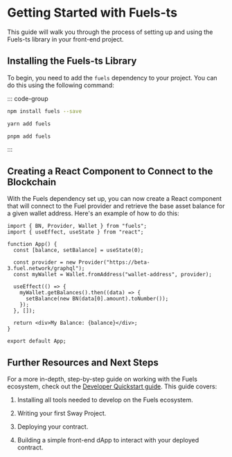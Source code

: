 # Getting Started with Fuels-ts

This guide will walk you through the process of setting up and using the Fuels-ts library in your front-end project.

## Installing the Fuels-ts Library

To begin, you need to add the `fuels` dependency to your project. You can do this using the following command:

::: code-group

```sh [npm]
npm install fuels --save
```

```sh [yarn]
yarn add fuels
```

```sh [pnpm]
pnpm add fuels
```

:::

## Creating a React Component to Connect to the Blockchain

With the Fuels dependency set up, you can now create a React component that will connect to the Fuel provider and retrieve the base asset balance for a given wallet address. Here's an example of how to do this:

<!-- TODO: Create properly code snippet on new package: `app/react-app` after https://github.com/FuelLabs/fuels-ts/pull/827 got merged -->

```tsx
import { BN, Provider, Wallet } from "fuels";
import { useEffect, useState } from "react";

function App() {
  const [balance, setBalance] = useState(0);

  const provider = new Provider("https://beta-3.fuel.network/graphql");
  const myWallet = Wallet.fromAddress("wallet-address", provider);

  useEffect(() => {
    myWallet.getBalances().then((data) => {
      setBalance(new BN(data[0].amount).toNumber());
    });
  }, []);

  return <div>My Balance: {balance}</div>;
}

export default App;
```

## Further Resources and Next Steps

For a more in-depth, step-by-step guide on working with the Fuels ecosystem, check out the [Developer Quickstart guide](https://fuelbook.fuel.network/master/quickstart/developer-quickstart.html). This guide covers:

1. Installing all tools needed to develop on the Fuels ecosystem.

2. Writing your first Sway Project.

3. Deploying your contract.

4. Building a simple front-end dApp to interact with your deployed contract.
